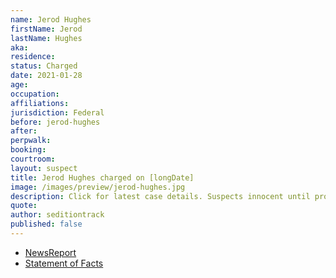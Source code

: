 ```yaml
---
name: Jerod Hughes
firstName: Jerod
lastName: Hughes
aka:
residence:
status: Charged
date: 2021-01-28
age:
occupation:
affiliations:
jurisdiction: Federal
before: jerod-hughes
after:
perpwalk:
booking:
courtroom:
layout: suspect
title: Jerod Hughes charged on [longDate]
image: /images/preview/jerod-hughes.jpg
description: Click for latest case details. Suspects innocent until proven guilty.
quote:
author: seditiontrack
published: false
---
```


- [NewsReport]()
- [Statement of Facts](https://extremism.gwu.edu/sites/g/files/zaxdzs2191/f/Joshua%20Calvin%20Hughes%20and%20Jerod%20Wade%20Hughes%20Statement%20of%20Facts.pdf)
